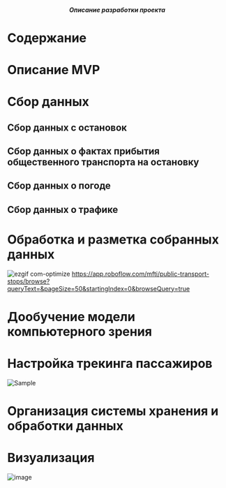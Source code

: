 <div align="center"> <h6><b>Описание разработки проекта</b></h6></div>

# Содержание
# Описание MVP
# Сбор данных
## Сбор данных с остановок
## Сбор данных о фактах прибытия общественного транспорта на остановку
## Сбор данных о погоде
## Сбор данных о трафике
# Обработка и разметка собранных данных
![ezgif com-optimize](https://github.com/user-attachments/assets/aa6e67ee-0007-4790-b321-23bca3d8ee64)
https://app.roboflow.com/mfti/public-transport-stops/browse?queryText=&pageSize=50&startingIndex=0&browseQuery=true
# Дообучение модели компьютерного зрения
# Настройка трекинга пассажиров
![Sample](https://github.com/user-attachments/assets/69770a81-ac55-447d-98b7-a4629a33de3d)
# Организация системы хранения и обработки данных
# Визуализация
![image](https://github.com/user-attachments/assets/0d43cf30-c875-46ff-bd7c-740d0112e78e)
